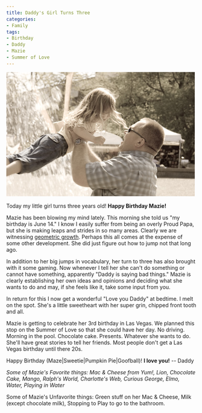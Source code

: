 ```yaml
---
title: Daddy's Girl Turns Three
categories:
- Family
tags:
- Birthday
- Daddy
- Mazie
- Summer of Love
---
```


![20080524-111754-1456.jpg](/assets/posts/2008/20080524-111754-1456.jpg)

Today my little girl turns three years old! **Happy Birthday Mazie!**

Mazie has been blowing my mind lately. This morning she told us "my birthday is June 14." I know I easily suffer from being an overly Proud Papa, but she is making leaps and strides in so many areas. Clearly we are witnessing [geometric growth](http://en.wikipedia.org/wiki/Exponential_growth). Perhaps this all comes at the expense of some other development. She did just figure out how to jump not that long ago.

In addition to her big jumps in vocabulary, her turn to three has also brought with it some gaming. Now whenever I tell her she can't do something or cannot have something, apparently "Daddy is saying bad things." Mazie is clearly establishing her own ideas and opinions and deciding what she wants to do and may, if she feels like it, take some input from you.

In return for this I now get a wonderful "Love you Daddy" at bedtime. I melt on the spot. She's a little sweetheart with her super grin, chipped front tooth and all.

Mazie is getting to celebrate her 3rd birthday in Las Vegas. We planned this stop on the Summer of Love so that she could have her day. No driving. Morning in the pool. Chocolate cake. Presents. Whatever she wants to do. She'll have great stories to tell her friends. Most people don't get a Las Vegas birthday until there 20s.

Happy Birthday (Maze|Sweetie|Pumpkin Pie|Goofball)! **I love you!** -- Daddy

_Some of Mazie's Favorite things: Mac & Cheese from Yum!, Lion, Chocolate Cake, Mango, Ralph's World, Charlotte's Web, Curious George, Elmo, Water, Playing in Water_

Some of Mazie's Unfavorite things: Green stuff on her Mac & Cheese, Milk (except chocolate milk), Stopping to Play to go to the bathroom.
